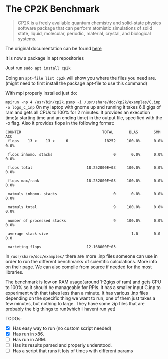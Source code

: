 # The CP2K Benchmark

> CP2K is a freely available quantum chemistry and solid-state physics software
package that can perform atomistic simulations of solid state, liquid,
molecular, periodic, material, crystal, and biological systems.

The original documentation can be found [here](https://repository.prace-ri.eu/git/UEABS/ueabs/-/tree/master/cp2k?ref_type=heads)

It is now a package in apt repositories

Just run `sudo apt install cp2k`

Doing an `apt-file list cp2k` will show you where the files you need are.(might need to first install the package apt-file to use this command)

With mpi properly installed just do:

`mpirun -np 4 /usr/bin/cp2k.psmp -i /usr/share/doc/cp2k/examples/C.inp -o logs_c_inp`
On my laptop with gnome up and running it takes 6.8 gigs of ram and gets all CPUs to 100% for 2 minutes.
It provides an execution time(a starting time and an ending time) in the output file, specified with the -o flag.
Also it provides flops in the following format:

```
COUNTER                                    TOTAL       BLAS       SMM       ACC
 flops    13 x    13 x     6                18252     100.0%      0.0%      0.0%
 
 flops inhomo. stacks                           0       0.0%      0.0%      0.0%
 
 flops total                        18.252000E+03     100.0%      0.0%      0.0%
 
 flops max/rank                     18.252000E+03     100.0%      0.0%      0.0%
 
 matmuls inhomo. stacks                         0       0.0%      0.0%      0.0%
 
 matmuls total                                  9     100.0%      0.0%      0.0%
 
 number of processed stacks                     9     100.0%      0.0%      0.0%
 
 average stack size                                     1.0       0.0       0.0
 
 marketing flops                    12.168000E+03
```
In `/usr/share/doc/examples/` there are more .inp files someone can use in order to run the different benchmarks of scientific calculations. More info on their page. We can also compile from source if needed for the most libraries.

The benchmark is low on RAM usage(around 1-2gigs of ram) and gets CPU to 100% so it should be manageable for RPIs.
It has a smaller input C.inp to experiment with that takes less than a minute.
It has various .inp files depending on the specific thing we want to run, one of them just takes a few minutes, but nothing to large. They have some zip files that are probably the big things to run(which i havent run yet)


TODOs:
- [x] Has easy way to run (no custom script needed)
- [x] Has run in x86.
- [ ] Has run in ARM.
- [ ] Has its results parsed and properly understood.
- [ ] Has a script that runs it lots of times with different params
